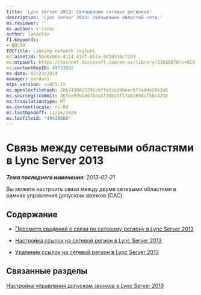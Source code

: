 ```yaml
---
title: 'Lync Server 2013: Связывание сетевых регионов'
description: 'Lync Server 2013: связывание областей сети.'
ms.reviewer: ''
ms.author: v-lanac
author: lanachin
f1.keywords:
- NOCSH
TOCTitle: Linking network regions
ms:assetid: 5ba6c80a-4124-437f-b57a-8d10534cf209
ms:mtpsurl: https://technet.microsoft.com/en-us/library/JJ688070(v=OCS.15)
ms:contentKeyID: 49733662
ms.date: 07/23/2014
manager: serdars
mtps_version: v=OCS.15
ms.openlocfilehash: 2067430022295cb7fe2ce24beec6f7e4de28e2a6
ms.sourcegitcommit: 36fee89bb887bea4f18b19f17a8c69daf5bc423d
ms.translationtype: MT
ms.contentlocale: ru-RU
ms.lasthandoff: 11/26/2020
ms.locfileid: "49426608"
---
```

# <a name="linking-network-regions-in-lync-server-2013"></a>Связь между сетевыми областями в Lync Server 2013

<div data-xmlns="http://www.w3.org/1999/xhtml">

<div class="topic" data-xmlns="http://www.w3.org/1999/xhtml" data-msxsl="urn:schemas-microsoft-com:xslt" data-cs="https://msdn.microsoft.com/">

<div data-asp="https://msdn2.microsoft.com/asp">



</div>

<div id="mainSection">

<div id="mainBody">

<span> </span>

_**Тема последнего изменения:** 2013-02-21_

Вы можете настроить связи между двумя сетевыми областями в рамках управления допуском звонков (CAC).

<div>

## <a name="in-this-section"></a>Содержание

  - [Просмотр сведений о связи по сетевому региону в Lync Server 2013](lync-server-2013-viewing-network-region-link-information.md)

  - [Настройка ссылок на сетевой регион в Lync Server 2013](lync-server-2013-configuring-network-region-links.md)

  - [Удаление ссылок на сетевой регион в Lync Server 2013](lync-server-2013-deleting-network-region-links.md)

</div>

<div>

## <a name="related-sections"></a>Связанные разделы

[Настройка управления допуском звонков в Lync Server 2013](lync-server-2013-configure-call-admission-control.md)

</div>

</div>

<span> </span>

</div>

</div>

</div>

